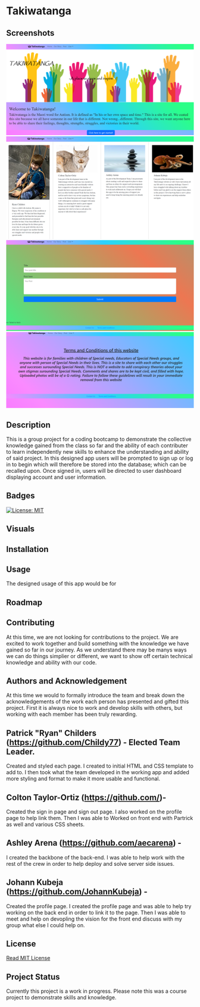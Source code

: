 # Takiwatanga

## Screenshots
![](client/src/assets/Takiwatanga1.png)
![](client/src/assets/Takiwatanga2.png)
![](client/src/assets/Takiwatanga3.png)
![](client/src/assets/Takiwatanga4.png)


## Description
This is a group project for a coding bootcamp to demonstrate the collective knowledge gained from the class so far and the ability of each contributer to learn independently new skills to enhance the understanding and ability of said project. In this designed app users will be prompted to sign up or log in to begin which will therefore be stored into the database; which can be recalled upon. Once signed in, users will be directed to user dashboard displaying account and user information.

## Badges
[![License: MIT](https://img.shields.io/badge/License-MIT-yellow.svg)](https://opensource.org/licenses/MIT)

## Visuals


## Installation


## Usage
The designed usage of this app would be for 

## Roadmap


## Contributing
At this time, we are not looking for contributions to the project. We are excited to work together and build something with the knowledge we have gained so far in our journey. As we understand there may be manys ways we can do things simplier or different, we want to show off certain technical knowledge and ability with our code.

## Authors and Acknowledgement
At this time we would to formally introduce the team and break down the acknowledgements of the work each person has presented and gifted this project. First it is always nice to work and develop skills with others, but working with each member has been truly rewarding.  


## Patrick "Ryan" Childers (https://github.com/Childy77) - Elected Team Leader.  
Created and styled each page. I created to initial HTML and CSS template to add to. I then took what the team developed in the working app and added more styling and format to make it more usable and functional.

## Colton Taylor-Ortiz (https://github.com/)- 
Created the sign in page and sign out page. I also worked on the profile page to help link them. Then I was able to  Worked on front end with Partrick as well and various CSS sheets. 
## Ashley Arena (https://github.com/aecarena) - 
I created the backbone of the back-end. I was able to help work with the rest of the crew in order to help deploy and solve server side issues. 

## Johann Kubeja (https://github.com/JohannKubeja) - 
Created the profile page. I created the profile page and was able to help try working on the back end in order to link it to the page. Then I was able to meet and help on devopling the vision for the front end discuss with my group what else I could help on. 



## License
[Read MIT License](https://opensource.org/licenses/MIT)

## Project Status
Currently this project is a work in progress. Please note this was a course project to demonstrate skills and knowledge. 
